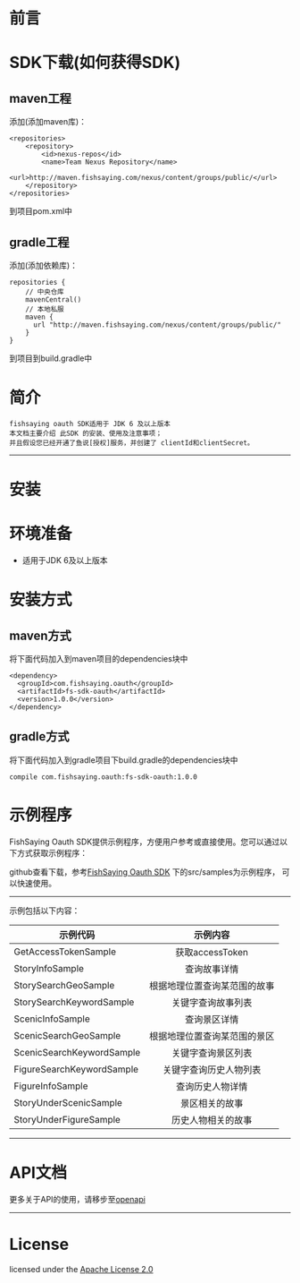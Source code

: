 前言
=

SDK下载(如何获得SDK)
===
maven工程
----
添加(添加maven库)：
```
<repositories>
	<repository>
		<id>nexus-repos</id>
		<name>Team Nexus Repository</name>
		<url>http://maven.fishsaying.com/nexus/content/groups/public/</url>
	</repository>
</repositories>
```
到项目pom.xml中

gradle工程
----
添加(添加依赖库)：
```
repositories {
	// 中央仓库
	mavenCentral()
	// 本地私服
    maven {
      url "http://maven.fishsaying.com/nexus/content/groups/public/"
    }
}
```
到项目到build.gradle中 

简介
===

```
fishsaying oauth SDK适用于 JDK 6 及以上版本
本文档主要介绍 此SDK 的安装、使用及注意事项；
并且假设您已经开通了鱼说[授权]服务，并创建了 clientId和clientSecret。
```
-----

安装
=

环境准备
===
 * 适用于JDK 6及以上版本

安装方式
===
maven方式
---
将下面代码加入到maven项目的dependencies块中

```
<dependency>
  <groupId>com.fishsaying.oauth</groupId>
  <artifactId>fs-sdk-oauth</artifactId>
  <version>1.0.0</version>
</dependency>
```    

gradle方式
---
将下面代码加入到gradle项目下build.gradle的dependencies块中

```
compile com.fishsaying.oauth:fs-sdk-oauth:1.0.0
```

示例程序
===

FishSaying Oauth SDK提供示例程序，方便用户参考或直接使用。您可以通过以下方式获取示例程序：

github查看下载，参考[FishSaying Oauth SDK](https://github.com/fishsaying/openapi-sdk) 下的src/samples为示例程序，
可以快速使用。

-----
示例包括以下内容：

| 示例代码       |   示例内容     | 
| ------------- |:-------------:|
| GetAccessTokenSample| 获取accessToken|
| StoryInfoSample     | 查询故事详情|
| StorySearchGeoSample| 根据地理位置查询某范围的故事|
| StorySearchKeywordSample|关键字查询故事列表|
| ScenicInfoSample     | 查询景区详情|
| ScenicSearchGeoSample| 根据地理位置查询某范围的景区|
| ScenicSearchKeywordSample|关键字查询景区列表|
| FigureSearchKeywordSample|关键字查询历史人物列表|
| FigureInfoSample     | 查询历史人物详情|
| StoryUnderScenicSample|景区相关的故事|
| StoryUnderFigureSample|历史人物相关的故事|

-----

API文档
===
更多关于API的使用，请移步至[openapi](https://github.com/fishsaying/openapi)

----

License
===

licensed under the [Apache License 2.0](https://www.apache.org/licenses/)

